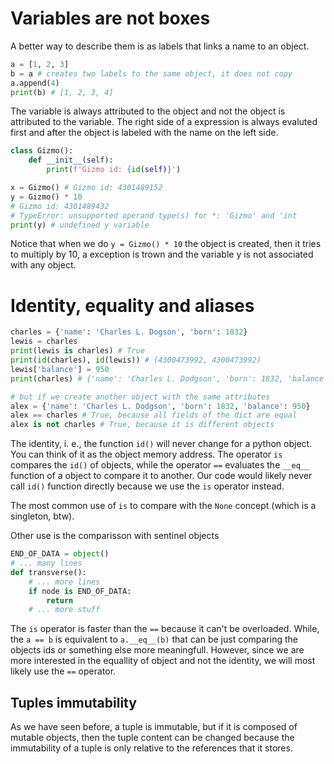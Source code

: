 # Variables are not boxes

A better way to describe them is as labels that links a name to an object.

```python
a = [1, 2, 3]
b = a # creates two labels to the same object, it does not copy
a.append(4)
print(b) # [1, 2, 3, 4]
```

The variable is always attributed to the object and not the object is attributed to the variable. The right side of a expression is always evaluted first and after the object is labeled with the name on the left side.

```python
class Gizmo():
    def __init__(self):
        print(f'Gizmo id: {id(self)}')

x = Gizmo() # Gizmo id: 4301489152 
y = Gizmo() * 10
# Gizmo id: 4301489432
# TypeError: unsupported operand type(s) for *: 'Gizmo' and 'int
print(y) # undefined y variable
```

Notice that when we do `y = Gizmo() * 10` the object is created, then it tries to multiply by 10, a exception is trown and the variable y is not associated with any object.

# Identity, equality and aliases

```python
charles = {'name': 'Charles L. Dogson', 'born': 1832}
lewis = charles
print(lewis is charles) # True
print(id(charles), id(lewis)) # (4300473992, 4300473992)
lewis['balance'] = 950
print(charles) # {'name': 'Charles L. Dodgson', 'born': 1832, 'balance': 950}

# but if we create another object with the same attributes
alex = {'name': 'Charles L. Dodgson', 'born': 1832, 'balance': 950}
alex == charles # True, because all fields of the dict are equal
alex is not charles # True, because it is different objects
```

The identity, i. e., the function `id()` will never change for a python object. You can think of it as the object memory address. The operator `is` compares the `id()` of objects, while the operator `==` evaluates the `__eq__` function of a object to compare it to another. Our code would likely never call `id()` function directly because we use the `is` operator instead.

The most common use of `is` to compare with the `None` concept (which is a singleton, btw).

Other use is the comparisson with sentinel objects

```python
END_OF_DATA = object()
# ... many lines
def transverse():
    # ... more lines
    if node is END_OF_DATA:
        return
    # ... more stuff
```

The `is` operator is faster than the `==` because it can't be overloaded. While, the `a == b` is equivalent to `a.__eq__(b)` that can be just comparing the objects ids or something else more meaningfull. However, since we are more interested in the equallity of object and not the identity, we will most likely use the `==` operator.

## Tuples immutability

As we have seen before, a tuple is immutable, but if it is composed of mutable objects, then the tuple content can be changed because the immutability of a tuple is only relative to the references that it stores.